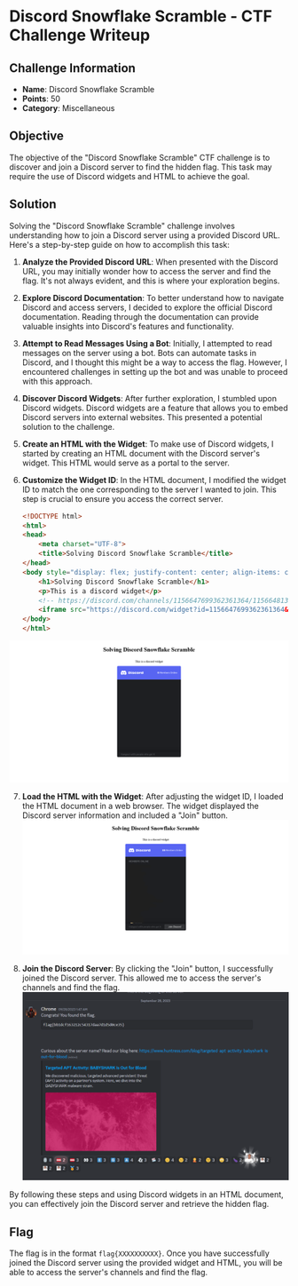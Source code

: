 # Discord Snowflake Scramble - CTF Challenge Writeup

## Challenge Information
- **Name**: Discord Snowflake Scramble
- **Points**: 50
- **Category**: Miscellaneous

## Objective
The objective of the "Discord Snowflake Scramble" CTF challenge is to discover and join a Discord server to find the hidden flag. This task may require the use of Discord widgets and HTML to achieve the goal.

## Solution
Solving the "Discord Snowflake Scramble" challenge involves understanding how to join a Discord server using a provided Discord URL. Here's a step-by-step guide on how to accomplish this task:

1. **Analyze the Provided Discord URL**: When presented with the Discord URL, you may initially wonder how to access the server and find the flag. It's not always evident, and this is where your exploration begins.

2. **Explore Discord Documentation**: To better understand how to navigate Discord and access servers, I decided to explore the official Discord documentation. Reading through the documentation can provide valuable insights into Discord's features and functionality.

3. **Attempt to Read Messages Using a Bot**: Initially, I attempted to read messages on the server using a bot. Bots can automate tasks in Discord, and I thought this might be a way to access the flag. However, I encountered challenges in setting up the bot and was unable to proceed with this approach.

4. **Discover Discord Widgets**: After further exploration, I stumbled upon Discord widgets. Discord widgets are a feature that allows you to embed Discord servers into external websites. This presented a potential solution to the challenge.

5. **Create an HTML with the Widget**: To make use of Discord widgets, I started by creating an HTML document with the Discord server's widget. This HTML would serve as a portal to the server.

6. **Customize the Widget ID**: In the HTML document, I modified the widget ID to match the one corresponding to the server I wanted to join. This step is crucial to ensure you access the correct server.
    ```html
    <!DOCTYPE html>
    <html>
    <head>
        <meta charset="UTF-8">
        <title>Solving Discord Snowflake Scramble</title>
    </head>
    <body style="display: flex; justify-content: center; align-items: center; flex-direction: column;">
        <h1>Solving Discord Snowflake Scramble</h1>
        <p>This is a discord widget</p>
        <!-- https://discord.com/channels/1156647699362361364/1156648139516817519/1156648284237074552 -->
        <iframe src="https://discord.com/widget?id=1156647699362361364&theme=dark" width="350" height="500" allowtransparency="true" frameborder="0" sandbox="allow-popups allow-popups-to-escape-sandbox allow-same-origin allow-scripts"></iframe>
    </body>
    </html>
    ```
![Plain Widget](<original widget.png>)

7. **Load the HTML with the Widget**: After adjusting the widget ID, I loaded the HTML document in a web browser. The widget displayed the Discord server information and included a "Join" button.
![Widget With Flag Server](<modified widget.png>)

8. **Join the Discord Server**: By clicking the "Join" button, I successfully joined the Discord server. This allowed me to access the server's channels and find the flag.
![Flag](flag.png)

By following these steps and using Discord widgets in an HTML document, you can effectively join the Discord server and retrieve the hidden flag.

## Flag
The flag is in the format `flag{XXXXXXXXXX}`. Once you have successfully joined the Discord server using the provided widget and HTML, you will be able to access the server's channels and find the flag.